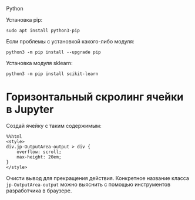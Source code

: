 Python

Установка pip:

    sudo apt install python3-pip

Если проблемы с установкой какого-либо модуля:

    python3 -m pip install --upgrade pip

Установка модуля sklearn:

    python3 -m pip install scikit-learn

Горизонтальный скролинг ячейки в Jupyter
========================================

Создай ячейку с таким содержимым:

    %%html
    <style>
    div.jp-OutputArea-output > div {
        overflow: scroll;
        max-height: 20em;
    }
    </style>

Очисти вывод для прекращения действия.
Конкретное название класса `jp-OutputArea-output` можно выяснить с помощью инструментов разработчика в браузере.
